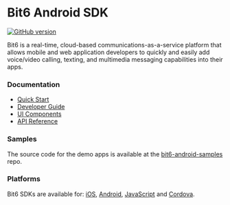 Bit6 Android SDK
================
[![GitHub version](https://badge.fury.io/gh/bit6%2Fbit6-android-sdk.svg)](https://github.com/bit6/bit6-android-sdk)

Bit6 is a real-time, cloud-based communications-as-a-service platform that allows mobile and web application developers to quickly and easily add voice/video calling, texting, and multimedia messaging capabilities into their apps.

### Documentation
* [Quick Start](http://docs.bit6.com/start/android-studio/)
* [Developer Guide](http://docs.bit6.com/guides/android/)
* [UI Components](http://docs.bit6.com/guides/android-ui/)
* [API Reference](http://docs.bit6.com/api/android/)

### Samples
The source code for the demo apps is available at the [bit6-android-samples](https://github.com/bit6/bit6-android-samples/) repo.

### Platforms
Bit6 SDKs are available for: [iOS](https://github.com/bit6/bit6-ios-sdk), [Android](https://github.com/bit6/bit6-android-sdk), [JavaScript](https://github.com/bit6/bit6-js-sdk) and [Cordova](https://github.com/bit6/bit6-cordova).
